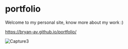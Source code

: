 # portfolio

Welcome to my personal site, know more about my work :) 

https://bryan-av.github.io/portfolio/

![Capture3](https://github.com/Bryan-AV/portfolio/assets/61765079/60229e53-fc10-4219-accd-aea357f88425)

